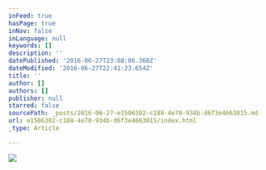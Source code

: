 ```yaml
---
inFeed: true
hasPage: true
inNav: false
inLanguage: null
keywords: []
description: ''
datePublished: '2016-06-27T23:08:06.368Z'
dateModified: '2016-06-27T22:41:23.654Z'
title: ''
author: []
authors: []
publisher: null
starred: false
sourcePath: _posts/2016-06-27-e1506302-c188-4e70-934b-d6f3e4663015.md
url: e1506302-c188-4e70-934b-d6f3e4663015/index.html
_type: Article

---
```

![](https://the-grid-user-content.s3-us-west-2.amazonaws.com/00a3de4a-80ce-4b1c-a17f-633ac4676aca.jpg)